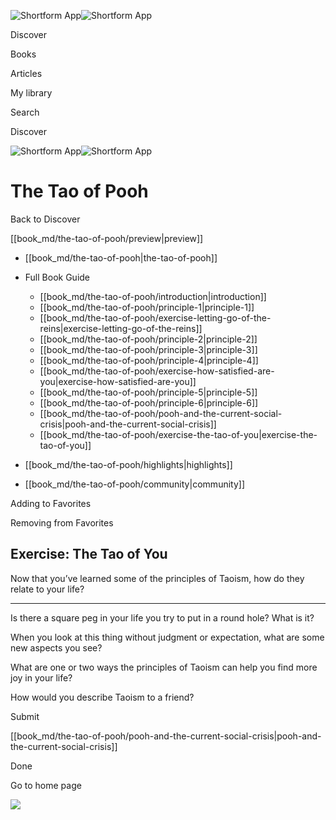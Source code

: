 ![Shortform App](/img/logo.36a2399e.svg)![Shortform App](/img/logo-dark.70c1b072.svg)

Discover

Books

Articles

My library

Search

Discover

![Shortform App](/img/logo.36a2399e.svg)![Shortform App](/img/logo-dark.70c1b072.svg)

# The Tao of Pooh

Back to Discover

[[book_md/the-tao-of-pooh/preview|preview]]

  * [[book_md/the-tao-of-pooh|the-tao-of-pooh]]
  * Full Book Guide

    * [[book_md/the-tao-of-pooh/introduction|introduction]]
    * [[book_md/the-tao-of-pooh/principle-1|principle-1]]
    * [[book_md/the-tao-of-pooh/exercise-letting-go-of-the-reins|exercise-letting-go-of-the-reins]]
    * [[book_md/the-tao-of-pooh/principle-2|principle-2]]
    * [[book_md/the-tao-of-pooh/principle-3|principle-3]]
    * [[book_md/the-tao-of-pooh/principle-4|principle-4]]
    * [[book_md/the-tao-of-pooh/exercise-how-satisfied-are-you|exercise-how-satisfied-are-you]]
    * [[book_md/the-tao-of-pooh/principle-5|principle-5]]
    * [[book_md/the-tao-of-pooh/principle-6|principle-6]]
    * [[book_md/the-tao-of-pooh/pooh-and-the-current-social-crisis|pooh-and-the-current-social-crisis]]
    * [[book_md/the-tao-of-pooh/exercise-the-tao-of-you|exercise-the-tao-of-you]]
  * [[book_md/the-tao-of-pooh/highlights|highlights]]
  * [[book_md/the-tao-of-pooh/community|community]]



Adding to Favorites 

Removing from Favorites 

## Exercise: The Tao of You

Now that you’ve learned some of the principles of Taoism, how do they relate to your life?

* * *

Is there a square peg in your life you try to put in a round hole? What is it?

When you look at this thing without judgment or expectation, what are some new aspects you see?

What are one or two ways the principles of Taoism can help you find more joy in your life?

How would you describe Taoism to a friend?

Submit 

[[book_md/the-tao-of-pooh/pooh-and-the-current-social-crisis|pooh-and-the-current-social-crisis]]

Done

Go to home page 

![](https://bat.bing.com/action/0?ti=56018282&Ver=2&mid=67c367f6-a8e8-437f-b5ca-fdecb08486ba&sid=1711133063fa11eebdec89a8b8ae3bbc&vid=171147a063fa11eea7440fcfeb230d96&vids=0&msclkid=N&pi=0&lg=en-US&sw=800&sh=600&sc=24&nwd=1&tl=Shortform%20%7C%20Book&p=https%3A%2F%2Fwww.shortform.com%2Fapp%2Fbook%2Fthe-tao-of-pooh%2Fexercise-the-tao-of-you&r=&lt=319&evt=pageLoad&sv=1&rn=682129)
